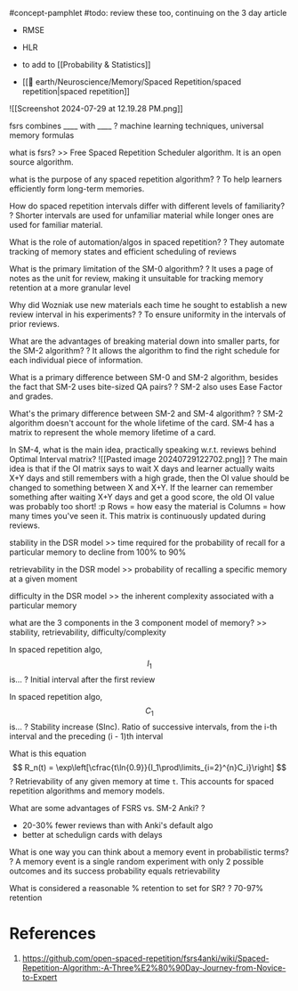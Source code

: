 #concept-pamphlet 
#todo: review these too, continuing on the 3 day article
- RMSE
- HLR
- to add to [[Probability & Statistics]]


- [[🏡 earth/Neuroscience/Memory/Spaced Repetition/spaced repetition|spaced repetition]]

![[Screenshot 2024-07-29 at 12.19.28 PM.png]]

fsrs combines \____ with \____
?
machine learning techniques, universal memory formulas
<!--SR:!2024-08-22,17,299-->
what is fsrs? >> Free Spaced Repetition Scheduler algorithm. It is an open source algorithm.<!--SR:!2024-10-03,66,270-->






what is the purpose of any spaced repetition algorithm?
?
To help learners efficiently form long-term memories.

How do spaced repetition intervals differ with different levels of familiarity?
?
Shorter intervals are used for unfamiliar material while longer ones are used for familiar material.

What is the role of automation/algos in spaced repetition?
?
They automate tracking of memory states and efficient scheduling of reviews

What is the primary limitation of the SM-0 algorithm?
?
It uses a page of notes as the unit for review, making it unsuitable for tracking memory retention at a more granular level

Why did Wozniak use new materials each time he sought to establish a new review interval in his experiments?
?
To ensure uniformity in the intervals of prior reviews.

What are the advantages of breaking material down into smaller parts, for the SM-2 algorithm?
?
It allows the algorithm to find the right schedule for each individual piece of information.
<!--SR:!2024-09-17,20,250-->


What is a primary difference between SM-0 and SM-2 algorithm, besides the fact that SM-2 uses bite-sized QA pairs?
?
SM-2 also uses Ease Factor and grades.

What's the primary difference between SM-2 and SM-4 algorithm?
?
SM-2 algorithm doesn't account for the whole lifetime of the card. SM-4 has a matrix to represent the whole memory lifetime of a card.

In SM-4, what is the main idea, practically speaking w.r.t. reviews behind Optimal Interval matrix?
![[Pasted image 20240729122702.png]]
?
The main idea is that if the OI matrix says to wait X days and learner actually waits X+Y days and still remembers with a high grade, then the OI value should be changed to something between X and X+Y.
If the learner can remember something after waiting X+Y days and get a good score, the old OI value was probably too short! :p
Rows = how easy the material is
Columns = how many times you've seen it.
This matrix is continuously updated during reviews.
<!--SR:!2024-09-03,6,270-->

stability in the DSR model >>  time required for the probability of recall for a particular memory to decline from 100% to 90%<!--SR:!2024-09-24,27,259-->

retrievability in the DSR model >> probability of recalling a specific memory at a given moment<!--SR:!2024-09-19,22,259-->

difficulty in the DSR model >> the inherent complexity associated with a particular memory<!--SR:!2024-09-30,33,279-->

what are the 3 components in the 3 component model of memory? >> stability, retrievability, difficulty/complexity<!--SR:!2024-11-10,74,319-->

In spaced repetition algo,
$$
I_1
$$
is...
?
Initial interval after the first review
<!--SR:!2024-10-29,62,319-->

In spaced repetition algo,
$$
C_1
$$
is...
?
Stability increase (SInc). Ratio of successive intervals, from the i-th interval and the preceding (i - 1)th interval

What is this equation
$$
R_n(t) = \exp\left[\cfrac{t\ln{0.9}}{I_1\prod\limits_{i=2}^{n}C_i}\right]
$$
?
Retrievability of any given memory at time `t`.
This accounts for spaced repetition algorithms and memory models.

What are some advantages of FSRS vs. SM-2 Anki?
?
- 20-30% fewer reviews than with Anki's default algo
- better at schedulign cards with delays

What is one way you can think about a memory event in probabilistic terms?
?
A memory event is a single random experiment with only 2 possible outcomes and its success probability equals retrievability

What is considered a reasonable % retention to set for SR?
?
70-97% retention

# References
1. https://github.com/open-spaced-repetition/fsrs4anki/wiki/Spaced-Repetition-Algorithm:-A-Three%E2%80%90Day-Journey-from-Novice-to-Expert
<!--SR:!2024-08-30,2,250-->